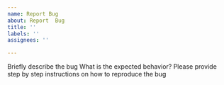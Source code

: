 ```yaml
---
name: Report Bug
about: Report  Bug
title: ''
labels: ''
assignees: ''

---
```


Briefly describe the bug
What is the expected behavior?
Please provide step by step instructions on how to reproduce the bug
